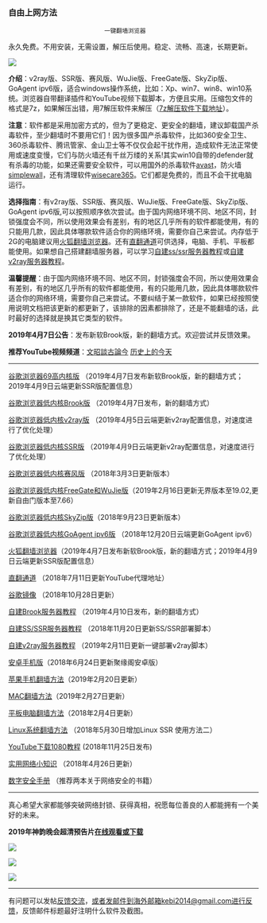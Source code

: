 ### 自由上网方法

                               一键翻墙浏览器


永久免费。不用安装，无需设置，解压后使用。稳定、流畅、高速，长期更新。

![](https://gitlab.com/Alvin9999/pac2/raw/master/%E5%9B%BE%E6%A0%87.PNG)


**介绍**：v2ray版、SSR版、赛风版、WuJie版、FreeGate版、SkyZip版、GoAgent ipv6版，适合windows操作系统，比如：Xp、win7、win8、win10系统。浏览器自带翻译插件和YouTube视频下载脚本，方便且实用。压缩包文件的格式是7z，如果解压出错，用7解压软件来解压（[7z解压软件下载地址](https://sparanoid.com/lab/7z/)）。

**注意**：软件都是采用加密方式的，但为了更稳定、更安全的翻墙，建议卸载国产杀毒软件，至少翻墙时不要用它们！因为很多国产杀毒软件，比如360安全卫生、360杀毒软件、腾讯管家、金山卫士等不仅仅会起干扰作用，造成软件无法正常使用或速度变慢，它们与防火墙还有千丝万缕的关系!其实win10自带的defender就有杀毒的功能，如果还需要安全软件，可以用国外的杀毒软件[avast](http://files.avast.com/iavs9x/avast_free_antivirus_setup_offline.exe)，防火墙[simplewall](https://github.com/henrypp/simplewall/releases/download/v.2.3.4/simplewall-2.3.4-setup.exe)，还有清理软件[wisecare365](http://downloads.wisecleaner.com/soft/WiseCare365.exe)。它们都是免费的，而且不会干扰电脑运行。

**选择指南**：有v2ray版、SSR版、赛风版、WuJie版、FreeGate版、SkyZip版、GoAgent ipv6版,可以按照顺序依次尝试。由于国内网络环境不同、地区不同，封锁强度会不同，所以使用效果会有差别，有的地区几乎所有的软件都能使用，有的只能用几款，因此具体哪款软件适合你的网络环境，需要你自己来尝试。内存低于2G的电脑建议用[火狐翻墙浏览器](https://gitlab.com/Alvin9999/free/wikis/%E7%81%AB%E7%8B%90%E7%BF%BB%E5%A2%99%E6%B5%8F%E8%A7%88%E5%99%A8)。还有[直翻通道](https://gitlab.com/Alvin9999/free/wikis/%E7%9B%B4%E7%BF%BB%E9%80%9A%E9%81%93)可供选择，电脑、手机、平板都能使用。如果想自己搭建翻墙服务器，可以学习[自建ss/ssr服务器教程](https://gitlab.com/Alvin9999/free/wikis/%E8%87%AA%E5%BB%BAss%E6%9C%8D%E5%8A%A1%E5%99%A8%E6%95%99%E7%A8%8B)或[自建v2ray服务器教程](https://gitlab.com/Alvin9999/free/wikis/%E8%87%AA%E5%BB%BAv2ray%E6%9C%8D%E5%8A%A1%E5%99%A8%E6%95%99%E7%A8%8B)。


**温馨提醒**：由于国内网络环境不同、地区不同，封锁强度会不同，所以使用效果会有差别，有的地区几乎所有的软件都能使用，有的只能用几款，因此具体哪款软件适合你的网络环境，需要你自己来尝试。不要纠结于某一款软件，如果已经按照使用说明文档把该更新的都更新了，该排除的因素都排除了，还是不能翻墙的话，此时最好的选择就是换其它类型的软件。

**2019年4月7日公告**：发布新软Brook版，新的翻墙方式。欢迎尝试并反馈效果。

**推荐YouTube视频频道**：[文昭談古論今](https://www.youtube.com/channel/UCtAIPjABiQD3qjlEl1T5VpA/featured)
 [历史上的今天](https://www.youtube.com/channel/UCa6ERCDt3GzkvLye32ar89w/videos) 
***

[谷歌浏览器69高内核版](https://gitlab.com/Alvin9999/free/wikis/%E9%AB%98%E5%86%85%E6%A0%B8%E7%89%88) （2019年4月7日发布新软Brook版，新的翻墙方式；2019年4月9日云端更新SSR版配置信息）

[谷歌浏览器低内核Brook版](https://gitlab.com/Alvin9999/free/wikis/Brook%E7%89%88) （2019年4月7日发布，新的翻墙方式）

[谷歌浏览器低内核v2ray版](https://gitlab.com/Alvin9999/free/wikis/v2ray%E7%89%88) （2019年4月5日云端更新v2ray配置信息，对速度进行了优化处理）

[谷歌浏览器低内核SSR版](https://gitlab.com/Alvin9999/free/wikis/ssr%E7%89%88) （2019年4月9日云端更新v2ray配置信息，对速度进行了优化处理）

[谷歌浏览器低内核赛风版](https://gitlab.com/Alvin9999/free/wikis/%E8%B5%9B%E9%A3%8E%E7%89%88) （2018年3月3日更新版本）

[谷歌浏览器低内核FreeGate和WuJie版](https://gitlab.com/Alvin9999/free/wikis/freegate%E5%92%8Cwujie%E7%89%88)（2019年2月16日更新无界版本至19.02,更新自由门版本至7.66）

[谷歌浏览器低内核SkyZip版](https://gitlab.com/Alvin9999/free/wikis/skyzip%E7%89%88
)（2018年9月23日更新版本）

[谷歌浏览器低内核GoAgent ipv6版](https://gitlab.com/Alvin9999/free/wikis/goagent-ipv6%E7%89%88) （2018年12月20日云端更新GoAgent ipv6）

[火狐翻墙浏览器](https://gitlab.com/Alvin9999/free/wikis/%E7%81%AB%E7%8B%90%E7%BF%BB%E5%A2%99%E6%B5%8F%E8%A7%88%E5%99%A8)（2019年4月7日发布新软Brook版，新的翻墙方式；2019年4月9日云端更新SSR版配置信息）

[直翻通道](https://gitlab.com/Alvin9999/free/wikis/%E7%9B%B4%E7%BF%BB%E9%80%9A%E9%81%93) （2018年7月11日更新YouTube代理地址）

[谷歌镜像](https://gitlab.com/Alvin9999/free/wikis/%E8%B0%B7%E6%AD%8C%E9%95%9C%E5%83%8F) （2018年10月28日更新）

[自建Brook服务器教程](https://gitlab.com/Alvin9999/free/wikis/%E8%87%AA%E5%BB%BAbrook%E6%9C%8D%E5%8A%A1%E5%99%A8%E6%95%99%E7%A8%8B) （2019年4月10日发布，新的翻墙方式）

[自建SS/SSR服务器教程](https://gitlab.com/Alvin9999/free/wikis/%E8%87%AA%E5%BB%BAss%E6%9C%8D%E5%8A%A1%E5%99%A8%E6%95%99%E7%A8%8B) （2018年11月20日更新SS/SSR部署脚本）

[自建v2ray服务器教程](https://gitlab.com/Alvin9999/free/wikis/%E8%87%AA%E5%BB%BAv2ray%E6%9C%8D%E5%8A%A1%E5%99%A8%E6%95%99%E7%A8%8B) （2019年2月11日更新一键部署v2ray脚本）

[安卓手机版](https://gitlab.com/Alvin9999/free/wikis/%E5%AE%89%E5%8D%93%E6%89%8B%E6%9C%BA%E7%89%88)（2018年6月24日更新聚缘阁安卓版）

[苹果手机翻墙方法](https://gitlab.com/Alvin9999/free/wikis/%E8%8B%B9%E6%9E%9C%E6%89%8B%E6%9C%BA%E7%BF%BB%E5%A2%99%E8%BD%AF%E4%BB%B6)（2019年2月20日更新）

[MAC翻墙方法](https://gitlab.com/Alvin9999/free/wikis/%E8%8B%B9%E6%9E%9C%E7%94%B5%E8%84%91mac%E7%BF%BB%E5%A2%99%E8%BD%AF%E4%BB%B6)（2019年2月27日更新）

[平板电脑翻墙方法](https://gitlab.com/Alvin9999/free/wikis/%E5%B9%B3%E6%9D%BF%E7%94%B5%E8%84%91%E7%BF%BB%E5%A2%99%E8%BD%AF%E4%BB%B6)（2018年2月4日更新）

[Linux系统翻墙方法](https://gitlab.com/Alvin9999/free/wikis/linux%E7%B3%BB%E7%BB%9F%E7%BF%BB%E5%A2%99%E6%96%B9%E6%B3%95) （2018年5月30日增加Linux SSR 使用方法二）

[YouTube下载1080教程](https://gitlab.com/Alvin9999/free/wikis/youtube%E4%B8%8B%E8%BD%BD1080%E6%95%99%E7%A8%8B) (2018年11月25日发布)

[实用网络小知识](https://gitlab.com/Alvin9999/free/wikis/%E5%AE%9E%E7%94%A8%E7%BD%91%E7%BB%9C%E5%B0%8F%E7%9F%A5%E8%AF%86) （2018年4月26日更新）

[数字安全手册](https://gitlab.com/Alvin9999/free/wikis/%E6%95%B0%E5%AD%97%E5%AE%89%E5%85%A8%E6%89%8B%E5%86%8C) （推荐两本关于网络安全的书籍）

***

真心希望大家都能够突破网络封锁、获得真相，祝愿每位善良的人都能拥有一个美好的未来。

**2019年神韵晚会超清预告片[在线观看或下载](http://108.61.224.82:8000/f/ddd18239a6/)**

![](https://gitlab.com/Alvin9999/pac2/raw/master/shenyun003.jpg)

![](https://gitlab.com/Alvin9999/pac2/raw/master/1.JPG)

![](https://gitlab.com/Alvin9999/pac2/raw/master/2.JPG)

***


有问题可以发帖[反馈交流](https://gitlab.com/Alvin9999/free/issues)，或者发邮件到海外邮箱kebi2014@gmail.com进行反馈，反馈邮件标题最好注明什么软件及截图。